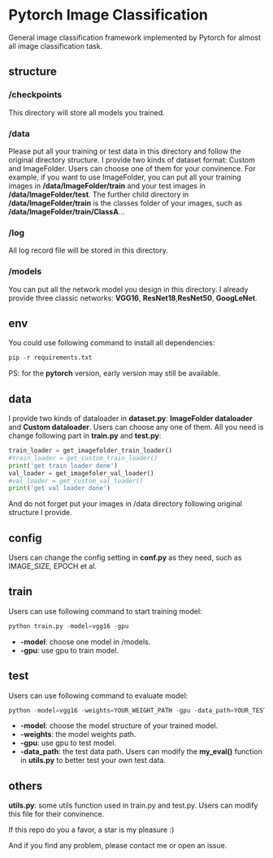 # Pytorch Image Classification
General image classification framework implemented by Pytorch for almost all image classification task.

## structure

### /checkpoints

This directory will store all models you trained.

### /data

Please put all your training or test data in this directory and follow the original directory structure. I provide two kinds of dataset format: Custom and ImageFolder. Users can choose one of them for your convinence. For example, if you want to use ImageFolder, you can put all your training images in **/data/ImageFolder/train** and your test images in **/data/ImageFolder/test**. The further child directory in **/data/ImageFolder/train** is the classes folder of your images, such as **/data/ImageFolder/train/ClassA**...

### /log

All log record file will be stored in this directory.

### /models

You can put all the network model you design in this directory. I already provide three classic networks: **VGG16**, **ResNet18**,**ResNet50**, **GoogLeNet**.

## env

You could use following command to install all dependencies:

```python
pip -r requirements.txt
```

PS: for the **pytorch** version, early version may still be available.

## data

I provide two kinds of dataloader in **dataset.py**: **ImageFolder dataloader** and **Custom dataloader**. Users can choose any one of them. All you need is change following part in **train.py** and **test.py**:

```python
train_loader = get_imagefolder_train_loader()
#train_loader = get_custom_train_loader()
print('get train loader done')
val_loader = get_imagefoler_val_loader()
#val_loader = get_custom_val_loader()
print('get val loader done')
```

And do not forget put your images in /data directory following original structure I provide.

## config

Users can change the config setting in **conf.py** as they need, such as IMAGE_SIZE, EPOCH et al.

## train

Users can use following command to start training model:

```python
python train.py -model=vgg16 -gpu
```

* **-model**: choose one model in /models.
* **-gpu**: use gpu to train model.

## test

Users can use following command to evaluate model:

```python
python -model=vgg16 -weights=YOUR_WEIGHT_PATH -gpu -data_path=YOUR_TEST_DATA_PATH
```

* **-model**: choose the model structure of your trained model.
* **-weights**: the model weights path.
* **-gpu**: use gpu to test model.
* **-data_path**: the test data path. Users can modify the **my_eval()** function in **utils.py** to better test your own test data.

## others

**utils.py**: some utils function used in train.py and test.py. Users can modify this file for their convinence.

If this repo do you a favor, a star is my pleasure :)

And if you find any problem, please contact me or open an issue.